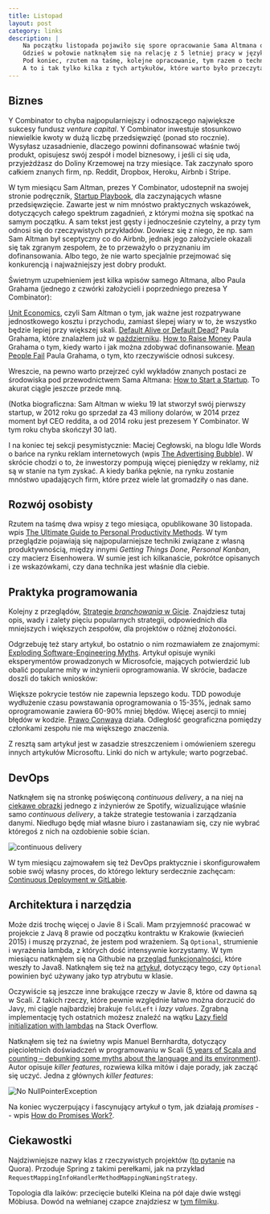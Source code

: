 ```yaml
---
title: Listopad
layout: post
category: links
description: |
    Na początku listopada pojawiło się spore opracowanie Sama Altmana o tym, jak należy robić startupy. 
    Gdzieś w połowie natknąłem się na relację z 5 letniej pracy w języku Scala i na bardzo ciekawy wpis o <em>promises<em>. 
    Pod koniec, rzutem na taśmę, kolejne opracowanie, tym razem o technikach zwiększających produktywność. 
    A to i tak tylko kilka z tych artykułów, które warto było przeczytać w listopadzie.
---
```



Biznes
---
Y Combinator to chyba najpopularniejszy i odnoszącego największe sukcesy fundusz _venture capital_. Y Combinator inwestuje stosunkowo niewielkie kwoty w dużą liczbę przedsięwzięć (ponad sto rocznie). Wysyłasz uzasadnienie, dlaczego powinni dofinansować właśnie twój produkt, opisujesz swój zespół i model biznesowy, i jeśli ci się uda, przyjeżdżasz do Doliny Krzemowej na trzy miesiące. Tak zaczynało sporo całkiem znanych firm, np. Reddit, Dropbox, Heroku, Airbnb i Stripe. 

W tym miesiącu Sam Altman, prezes Y Combinator, udostepnił na swojej stronie podręcznik, [Startup Playbook](http://playbook.samaltman.com/), dla zaczynających własne przedsięwzięcie. Zawarte jest w nim mnóstwo praktycznych wskazówek, dotyczących całego spektrum zagadnień, z którymi można się spotkać na samym początku. A sam tekst jest gęsty i jednocześnie czytelny, a przy tym odnosi się do rzeczywistych przykładów. Dowiesz się z niego, że np. sam Sam Altman był sceptyczny co do Airbnb, jednak jego założyciele okazali się tak zgranym zespołem, że to przeważyło o przyznaniu im dofinansowania. Albo tego, że nie warto specjalnie przejmować się konkurencją i najważniejszy jest dobry produkt.

Świetnym uzupełnieniem jest kilka wpisów samego Altmana, albo Paula Grahama (jednego z czwórki założycieli i poprzedniego prezesa Y Combinator):

[Unit Economics](http://blog.samaltman.com/unit-economics), czyli Sam Altman o tym, jak ważne jest rozpatrywane jednostkowego kosztu i przychodu, zamiast ślepej wiary w to, że wszystko będzie lepiej przy większej skali.
[Default Alive or Default Dead?](http://www.paulgraham.com/aord.html) Paula Grahama, które znalazłem już w [październiku](http://dzikowski.github.io/links/2015/10/31/pazdziernik/).
[How to Raise Money](http://paulgraham.com/fr.html) Paula Grahama o tym, kiedy warto i jak można zdobywać dofinansowanie.
[Mean People Fail](http://paulgraham.com/mean.html) Paula Grahama, o tym, kto rzeczywiście odnosi sukcesy.

Wreszcie, na pewno warto przejrzeć cykl wykładów znanych postaci ze środowiska pod przewodnictwem Sama Altmana: [How to Start a Startup](http://startupclass.samaltman.com/). To akurat ciągle jeszcze przede mną.

(Notka biograficzna: Sam Altman w wieku 19 lat stworzył swój pierwszy startup, w 2012 roku go sprzedał za 43 miliony dolarów, w 2014 przez moment był CEO reddita, a od 2014 roku jest prezesem Y Combinator. W tym roku chyba skończył 30 lat). 

I na koniec tej sekcji pesymistycznie: Maciej Cegłowski, na blogu Idle Words o bańce na rynku reklam internetowych (wpis [The Advertising Bubble](http://idlewords.com/2015/11/the_advertising_bubble.htm)). W skrócie chodzi o to, że inwestorzy pompują więcej pieniędzy w reklamy, niż są w stanie na tym zyskać. A kiedy bańka pęknie, na rynku zostanie mnóstwo upadających firm, które przez wiele lat gromadziły o nas dane. 


Rozwój osobisty
---

Rzutem na taśmę dwa wpisy z tego miesiąca, opublikowane 30 listopada. wpis [The Ultimate Guide to Personal Productivity Methods](https://blog.todoist.com/2015/11/30/ultimate-guide-personal-productivity-methods/). W tym przeglądzie pojawiają się najpopularniejsze techniki związane z własną produktywnością, między innymi _Getting Things Done_, _Personal Kanban_, czy macierz Eisenhowera. W sumie jest ich kilkanaście, pokrótce opisanych i ze wskazówkami, czy dana technika jest właśnie dla ciebie.


Praktyka programowania
---
Kolejny z przeglądów, [Strategie _branchowania_ w Gicie](http://www.javacodegeeks.com/2015/11/git-branching-strategies.html). Znajdziesz tutaj opis, wady i zalety pięciu popularnych strategii, odpowiednich dla mniejszych i większych zespołów, dla projektów o różnej złożoności. 

Odgrzebuję też stary artykuł, bo ostatnio o nim rozmawiałem ze znajomymi: [Exploding Software-Engineering Myths](http://research.microsoft.com/en-us/news/features/nagappan-100609.aspx). Artykuł opisuje wyniki eksperymentów prowadzonych w Microsofcie, mających potwierdzić lub obalić popularne mity w inżynierii oprogramowania. W skrócie, badacze doszli do takich wniosków:

Większe pokrycie testów nie zapewnia lepszego kodu.
TDD powoduje wydłużenie czasu powstawania oprogramowania o 15-35%, jednak samo oprogramowanie zawiera 60-90% mniej błędów.
Więcej asercji to mniej błędów w kodzie.
[Prawo Conwaya](https://en.wikipedia.org/wiki/Conway%27s_law) działa.
Odległość geograficzna pomiędzy członkami zespołu nie ma większego znaczenia.

Z resztą sam artykuł jest w zasadzie streszczeniem i omówieniem szeregu innych artykułów Microsoftu. Linki do nich w artykule; warto pogrzebać.


DevOps
---
Natknąłem się na stronkę poświęconą _continuous delivery_, a na niej na [ciekawe obrazki](http://continuousdelivery.com/2014/02/visualizations-of-continuous-delivery/) jednego z inżynierów ze Spotify, wizualizujące właśnie samo _continuous delivery_, a także strategie testowania i zarządzania danymi. Niedługo będę miał własne biuro i zastanawiam się, czy nie wybrać któregoś z nich na ozdobienie sobie ścian.

![continuous delivery](http://continuousdelivery.com/wp-content/uploads/2014/02/01_CD_the_idea_low-res.jpg)

W tym miesiącu zajmowałem się też DevOps praktycznie i skonfigurowałem sobie swój własny proces, do którego lektury serdecznie zachęcam: [Continuous Deployment w GitLabie](http://dzikowski.github.io/2015/11/28/gitlab/).


Architektura i narzędzia
---

Może dziś trochę więcej o Javie 8 i Scali. Mam przyjemność pracować w projekcie z Javą 8 prawie od początku kontraktu w Krakowie (kwiecień 2015) i muszę przyznać, że jestem pod wrażeniem. Są ```Optional```, strumienie i wyrażenia lambda, z których dość intensywnie korzystamy. W tym miesiącu natknąłem się na Githubie na [przegląd funkcjonalności](https://github.com/winterbe/java8-tutorial), które weszły to Java8. Natknąłem się też na [artykuł](http://blog.joda.org/2015/08/java-se-8-optional-pragmatic-approach.html), dotyczący tego, czy ```Optional``` powinien być używany jako typ atrybutu w klasie.

Oczywiście są jeszcze inne brakujące rzeczy w Javie 8, które od dawna są w Scali. Z takich rzeczy, które pewnie względnie łatwo można dorzucić do Javy, mi ciągle najbardziej brakuje `foldLeft` i _lazy values_. Zgrabną implementację tych ostatnich możesz znaleźć na wątku [Lazy field initialization with lambdas](http://stackoverflow.com/questions/29132884/lazy-field-initialization-with-lambdas) na Stack Overflow.

Natknąłem się też na świetny wpis Manuel Bernhardta, dotyczący pięcioletnich doświadczeń w programowaniu w Scali ([5 years of Scala and counting – debunking some myths about the language and its environment](http://manuel.bernhardt.io/2015/11/13/5-years-of-scala-and-counting-debunking-some-myths-about-the-language-and-its-environment/)). Autor opisuje _killer features_, rozwiewa kilka mitów i daje porady, jak zacząć się uczyć. Jedna z głównych _killer features_:

![No NullPointerException](http://manuel.bernhardt.io/wp-content/beeep3.jpg)

Na koniec wyczerpujący i fascynujący artykuł o tym, jak działają _promises_ -- wpis [How do Promises Work?](http://robotlolita.me/2015/11/15/how-do-promises-work.html).


Ciekawostki
---
Najdziwniejsze nazwy klas z rzeczywistych projektów ([to pytanie](https://www.quora.com/What-are-the-most-ridiculous-Java-class-names-from-real-code) na Quora). Przoduje Spring z takimi perełkami, jak na przykład ```RequestMappingInfoHandlerMethodMappingNamingStrategy```.

Topologia dla laików: przecięcie butelki Kleina na pół daje dwie wstęgi Möbiusa. Dowód na wełnianej czapce znajdziesz w [tym filmiku](https://www.youtube.com/watch?v=I3ZlhxaT_Ko).
